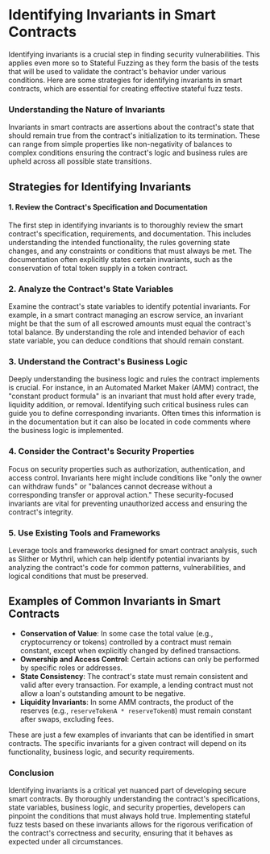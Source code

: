 # Identifying Invariants in Smart Contracts

Identifying invariants is a crucial step in finding security vulnerabilities. This applies even more so to Stateful Fuzzing as they form the basis of the tests that will be used to validate the contract's behavior under various conditions. Here are some strategies for identifying invariants in smart contracts, which are essential for creating effective stateful fuzz tests.

### Understanding the Nature of Invariants

Invariants in smart contracts are assertions about the contract's state that should remain true from the contract's initialization to its termination. These can range from simple properties like non-negativity of balances to complex conditions ensuring the contract's logic and business rules are upheld across all possible state transitions.

## Strategies for Identifying Invariants

#### 1. **Review the Contract's Specification and Documentation**

The first step in identifying invariants is to thoroughly review the smart contract's specification, requirements, and documentation. This includes understanding the intended functionality, the rules governing state changes, and any constraints or conditions that must always be met. The documentation often explicitly states certain invariants, such as the conservation of total token supply in a token contract.

### 2. **Analyze the Contract's State Variables**

Examine the contract's state variables to identify potential invariants. For example, in a smart contract managing an escrow service, an invariant might be that the sum of all escrowed amounts must equal the contract's total balance. By understanding the role and intended behavior of each state variable, you can deduce conditions that should remain constant.

### 3. **Understand the Contract's Business Logic**

Deeply understanding the business logic and rules the contract implements is crucial. For instance, in an Automated Market Maker (AMM) contract, the "constant product formula" is an invariant that must hold after every trade, liquidity addition, or removal. Identifying such critical business rules can guide you to define corresponding invariants.  Often times this information is in the documentation but it can also be located in code comments where the business logic is implemented.

### 4. **Consider the Contract's Security Properties**

Focus on security properties such as authorization, authentication, and access control. Invariants here might include conditions like "only the owner can withdraw funds" or "balances cannot decrease without a corresponding transfer or approval action." These security-focused invariants are vital for preventing unauthorized access and ensuring the contract's integrity.

### 5. **Use Existing Tools and Frameworks**

Leverage tools and frameworks designed for smart contract analysis, such as Slither or Mythril, which can help identify potential invariants by analyzing the contract's code for common patterns, vulnerabilities, and logical conditions that must be preserved.

## Examples of Common Invariants in Smart Contracts

- **Conservation of Value**: In some case the total value (e.g., cryptocurrency or tokens) controlled by a contract must remain constant, except when explicitly changed by defined transactions.
- **Ownership and Access Control**: Certain actions can only be performed by specific roles or addresses.
- **State Consistency**: The contract's state must remain consistent and valid after every transaction. For example, a lending contract must not allow a loan's outstanding amount to be negative.
- **Liquidity Invariants**: In some AMM contracts, the product of the reserves (e.g., `reserveTokenA * reserveTokenB`) must remain constant after swaps, excluding fees.

These are just a few examples of invariants that can be identified in smart contracts. The specific invariants for a given contract will depend on its functionality, business logic, and security requirements.

### Conclusion

Identifying invariants is a critical yet nuanced part of developing secure smart contracts. By thoroughly understanding the contract's specifications, state variables, business logic, and security properties, developers can pinpoint the conditions that must always hold true. Implementing stateful fuzz tests based on these invariants allows for the rigorous verification of the contract's correctness and security, ensuring that it behaves as expected under all circumstances.